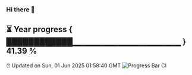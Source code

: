 ### Hi there 👋
⏳ Year progress { ████████████▁▁▁▁▁▁▁▁▁▁▁▁▁▁▁▁▁▁ } 41.39 %
---
⏰ Updated on Sun, 01 Jun 2025 01:58:40 GMT
![Progress Bar CI](https://github.com/liununu/liununu/workflows/Progress%20Bar%20CI/badge.svg)
